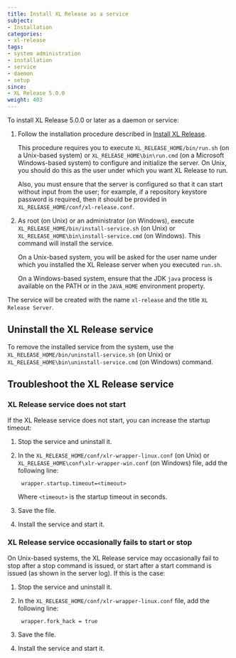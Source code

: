 ```yaml
---
title: Install XL Release as a service
subject:
- Installation
categories:
- xl-release
tags:
- system administration
- installation
- service
- daemon
- setup
since:
- XL Release 5.0.0
weight: 403
---
```


To install XL Release 5.0.0 or later as a daemon or service:

1. Follow the installation procedure described in [Install XL Release](/xl-release/how-to/install-xl-release.html).

    This procedure requires you to execute `XL_RELEASE_HOME/bin/run.sh` (on a Unix-based system) or `XL_RELEASE_HOME\bin\run.cmd` (on a Microsoft Windows-based system) to configure and initialize the server. On Unix, you should do this as the user under which you want XL Release to run.

    Also, you must ensure that the server is configured so that it can start without input from the user; for example, if a repository keystore password is required, then it should be provided in `XL_RELEASE_HOME/conf/xl-release.conf`.

1. As root (on Unix) or an administrator (on Windows), execute `XL_RELEASE_HOME/bin/install-service.sh` (on Unix) or `XL_RELEASE_HOME\bin\install-service.cmd` (on Windows). This command will install the service.

    On a Unix-based system, you will be asked for the user name under which you installed the XL Release server when you executed `run.sh`.

    On a Windows-based system, ensure that the JDK `java` process is available on the PATH or in the `JAVA_HOME` environment property.

The service will be created with the name `xl-release` and the title `XL Release Server`.

## Uninstall the XL Release service

To remove the installed service from the system, use the `XL_RELEASE_HOME/bin/uninstall-service.sh` (on Unix) or `XL_RELEASE_HOME\bin\uninstall-service.cmd` (on Windows) command.

## Troubleshoot the XL Release service

### XL Release service does not start

If the XL Release service does not start, you can increase the startup timeout:

1. Stop the service and uninstall it.
1. In the `XL_RELEASE_HOME/conf/xlr-wrapper-linux.conf` (on Unix) or `XL_RELEASE_HOME\conf\xlr-wrapper-win.conf` (on Windows) file, add the following line:

        wrapper.startup.timeout=<timeout>

    Where `<timeout>` is the startup timeout in seconds.

1. Save the file.
1. Install the service and start it.

### XL Release service occasionally fails to start or stop

On Unix-based systems, the XL Release service may occasionally fail to stop after a stop command is issued, or start after a start command is issued (as shown in the server log). If this is the case:

1. Stop the service and uninstall it.
1. In the `XL_RELEASE_HOME/conf/xlr-wrapper-linux.conf` file, add the following line:

        wrapper.fork_hack = true

1. Save the file.
1. Install the service and start it.
